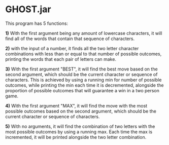 # GHOST.jar

This program has 5 functions:

  **1)** With the first argument being any amount of lowercase characters, it will find all of the words that contain that sequence of characters.
  
  **2)** with the input of a number, it finds all the two letter character combinations with less than or equal to that number of possible outcomes, printing the words that each pair of letters can make. 
  
  **3)** With the first argument "BEST", it will find the best move based on the second argument, which should be the current character or sequence of characters. This is achieved by using a running min for number of possible outcomes, while printing the min each time it is decremented, alongside the proportion of possible outcomes that will guarantee a win in a two person game.
  
  **4)** With the first argument "MAX", it will find the move with the most possible outcomes based on the second argument, which should be the current character or sequence of characters. 
  
 **5)** With no arguments, it will find the combination of two letters with the most possible outcomes by using a running max. Each time the max is incremented, it will be printed alongside the two letter combination.
